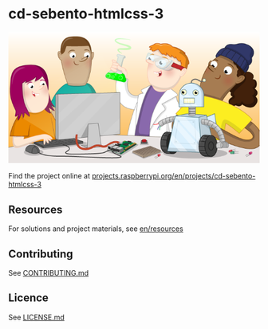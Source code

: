 # cd-sebento-htmlcss-3

![cd-sebento-htmlcss-3](banner.png)

Find the project online at [projects.raspberrypi.org/en/projects/cd-sebento-htmlcss-3](https://projects.raspberrypi.org/en/projects/cd-sebento-htmlcss-3)

## Resources
For solutions and project materials, see [en/resources](https://github.com/raspberrypilearning/cd-sebento-htmlcss-3/tree/master/en/resources)

## Contributing
See [CONTRIBUTING.md](CONTRIBUTING.md)

## Licence
 See [LICENSE.md](LICENSE.md)